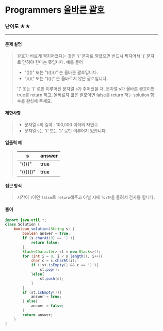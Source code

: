 # Programmers [올바른 괄호](https://school.programmers.co.kr/learn/courses/30/lessons/12909)

### 난이도 ★★

---

#### 문제 설명

> 괄호가 바르게 짝지어졌다는 것은 '(' 문자로 열렸으면 반드시 짝지어서 ')' 문자로 닫혀야 한다는 뜻입니다. 예를 들어
> 
>- "()()" 또는 "(())()" 는 올바른 괄호입니다.
> - ")()(" 또는 "(()(" 는 올바르지 않은 괄호입니다.
> 
> '(' 또는 ')' 로만 이루어진 문자열 s가 주어졌을 때, 문자열 s가 올바른 괄호이면 true를 return 하고, 올바르지 않은 괄호이면 false를 return 하는 solution 함수를 완성해 주세요.

#### 제한사항

>- 문자열 s의 길이 : 100,000 이하의 자연수
>- 문자열 s는 '(' 또는 ')' 로만 이루어져 있습니다.

#### 입출력 예

> | s        | answer |
> | -------- | ------ |
> | "()()"   | true   |
> | "(())()" | true   |



#### 접근 방식

> 시작이 `)`이면 `false`로 `return`해주고 아닐 시에 `for문`을 돌려서 검사를 합니다.

#### 풀이

```java
import java.util.*;
class Solution {
    boolean solution(String s) {
        boolean answer = true;
        if (s.charAt(0) == ')'){
            return false;
        }
        Stack<Character> st = new Stack<>();
        for (int i = 0; i < s.length(); i++){
            char c = s.charAt(i);
            if (!st.isEmpty() && c == ')'){
                st.pop();
            }else{
                st.push(c);
            }
        }
        if (st.isEmpty()){
            answer = true;
        } else{
            answer = false;
        }
        return answer;
    }
}
```

